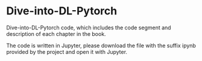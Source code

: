 # Dive-into-DL-Pytorch

Dive-into-DL-Pytorch code, which includes the code segment and description of each chapter in the book.

The code is written in Jupyter, please download the file with the suffix ipynb provided by the project and open it with Jupyter.
